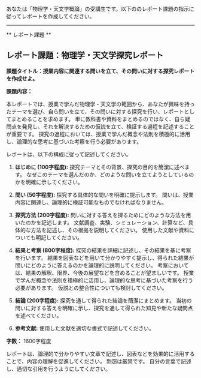 あなたは「物理学・天文学概論」の受講生です。以下ののレポート課題の指示に従ってレポートを作成してください。

---------------------------------------
** レポート課題 **

## レポート課題：物理学・天文学探究レポート

**課題タイトル：授業内容に関連する問いを立て、その問いに対する探究レポートを作成せよ。**

**課題内容：**

本レポートでは、授業で学んだ物理学・天文学の範囲から、あなたが興味を持ったテーマを選び、自ら問いを立て、その問いに対する探究を行い、レポートとしてまとめることを求めます。  単に教科書や資料をまとめるのではなく、自ら疑問点を発見し、それを解決するための仮説を立て、検証する過程を記述することが重要です。  探究の過程においては、授業で学んだ概念や法則を積極的に活用し、論理的な思考に基づいた考察を行う必要があります。

レポートは、以下の構成に従って記述してください。

1. **はじめに (100字程度):**  探究テーマとその背景、探究の目的を簡潔に述べます。  なぜこのテーマを選んだのか、どのような問いを立てようとしているのかを明確に示してください。

2. **問い (50字程度):**  探究する具体的な問いを明確に提示します。  問いは、授業内容に関連し、論理的に検証可能なものでなければなりません。

3. **探究方法 (200字程度):**  問いに対する答えを探るためにどのような方法を用いたのかを記述します。  文献調査、実験、シミュレーション、計算など、具体的な方法を記述し、その根拠を説明してください。  使用した文献や資料についても明記してください。

4. **結果と考察 (800字程度):**  探究の結果を詳細に記述し、その結果を基に考察を行います。  結果を図表などを用いて分かりやすく提示し、得られた結果が問いにどのように答えるのかを論理的に説明してください。  考察においては、結果の解釈、限界、今後の展望などを含めることが望ましいです。  授業で学んだ概念や法則を積極的に活用し、論理的な思考に基づいた考察を行う必要があります。  仮説との整合性についても検討してください。

5. **結論 (200字程度):**  探究を通して得られた結論を簡潔にまとめます。  当初の問いに対する答えを明確に示し、探究を通して得られた知見や新たな疑問点を述べてください。

6. **参考文献:** 使用した文献を適切な書式で記述してください。

**字数：** 1600字程度


レポートは、論理的で分かりやすい文章で記述し、図表などを効果的に活用することで、内容の理解を促進してください。  剽窃は厳禁です。  自分の言葉で記述し、適切な引用を行うようにしてください。
